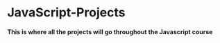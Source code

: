 # JavaScript-Projects

#### This is where all the projects will go throughout the Javascript course
